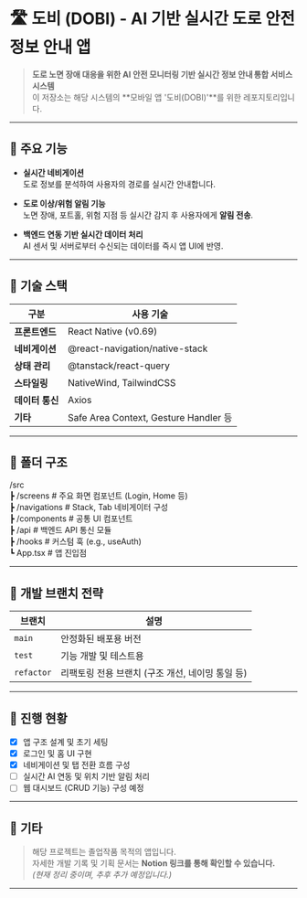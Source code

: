 # 🛣️ 도비 (DOBI) - AI 기반 실시간 도로 안전 정보 안내 앱

> **도로 노면 장애 대응을 위한 AI 안전 모니터링 기반 실시간 정보 안내 통합 서비스 시스템**  
> 이 저장소는 해당 시스템의 **모바일 앱 '도비(DOBI)'**를 위한 레포지토리입니다.

---

## 🚀 주요 기능

- **실시간 네비게이션**  
  도로 정보를 분석하여 사용자의 경로를 실시간 안내합니다.

- **도로 이상/위험 알림 기능**  
  노면 장애, 포트홀, 위험 지점 등 실시간 감지 후 사용자에게 **알림 전송**.

- **백엔드 연동 기반 실시간 데이터 처리**  
  AI 센서 및 서버로부터 수신되는 데이터를 즉시 앱 UI에 반영.

---

## 📱 기술 스택

| 구분 | 사용 기술 |
|------|-----------|
| **프론트엔드** | React Native (v0.69) |
| **네비게이션** | @react-navigation/native-stack |
| **상태 관리** | @tanstack/react-query |
| **스타일링** | NativeWind, TailwindCSS |
| **데이터 통신** | Axios |
| **기타** | Safe Area Context, Gesture Handler 등 |

---

## 📂 폴더 구조
/src<br>
┣ /screens   # 주요 화면 컴포넌트 (Login, Home 등)<br>
┣ /navigations   # Stack, Tab 네비게이터 구성<br>
┣ /components   # 공통 UI 컴포넌트<br>
┣ /api   # 백엔드 API 통신 모듈<br>
┣ /hooks   # 커스텀 훅 (e.g., useAuth)<br>
┗ App.tsx   # 앱 진입점


---

## 🧪 개발 브랜치 전략

| 브랜치 | 설명 |
|--------|------|
| `main` | 안정화된 배포용 버전 |
| `test` | 기능 개발 및 테스트용 |
| `refactor` | 리팩토링 전용 브랜치 (구조 개선, 네이밍 통일 등) |

---

## 📌 진행 현황

- [x] 앱 구조 설계 및 초기 세팅
- [x] 로그인 및 홈 UI 구현
- [x] 네비게이션 및 탭 전환 흐름 구성
- [ ] 실시간 AI 연동 및 위치 기반 알림 처리
- [ ] 웹 대시보드 (CRUD 기능) 구성 예정

---

## 🙌 기타

> 해당 프로젝트는 졸업작품 목적의 앱입니다.  
> 자세한 개발 기록 및 기획 문서는 **Notion 링크를 통해 확인할 수 있습니다.**  
> *(현재 정리 중이며, 추후 추가 예정입니다.)*

---

